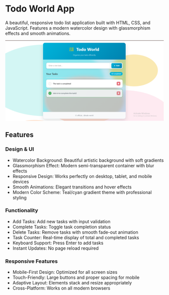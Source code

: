 #  Todo World App

A beautiful, responsive todo list application built with HTML, CSS, and JavaScript. Features a modern watercolor design with glassmorphism effects and smooth animations.

![Todo List App](screenshot.png)


##  Features

###  Design & UI
- Watercolor Background: Beautiful artistic background with soft gradients
- Glassmorphism Effect: Modern semi-transparent container with blur effects
- Responsive Design: Works perfectly on desktop, tablet, and mobile devices
- Smooth Animations: Elegant transitions and hover effects
- Modern Color Scheme: Teal/cyan gradient theme with professional styling

###  Functionality
-  Add Tasks: Add new tasks with input validation
-  Complete Tasks: Toggle task completion status
- Delete Tasks: Remove tasks with smooth fade-out animation
- Task Counter: Real-time display of total and completed tasks
-  Keyboard Support: Press Enter to add tasks
- Instant Updates: No page reload required

### Responsive Features
- Mobile-First Design: Optimized for all screen sizes
- Touch-Friendly: Large buttons and proper spacing for mobile
- Adaptive Layout: Elements stack and resize appropriately
- Cross-Platform: Works on all modern browsers
